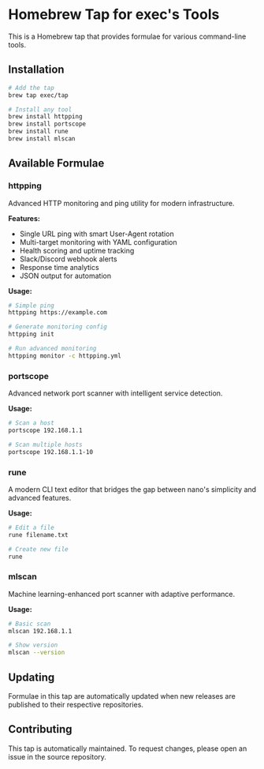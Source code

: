 # Homebrew Tap for exec's Tools

This is a Homebrew tap that provides formulae for various command-line tools.

## Installation

```bash
# Add the tap
brew tap exec/tap

# Install any tool
brew install httpping
brew install portscope
brew install rune
brew install mlscan
```

## Available Formulae

### httpping
Advanced HTTP monitoring and ping utility for modern infrastructure.

**Features:**
- Single URL ping with smart User-Agent rotation
- Multi-target monitoring with YAML configuration
- Health scoring and uptime tracking  
- Slack/Discord webhook alerts
- Response time analytics
- JSON output for automation

**Usage:**
```bash
# Simple ping
httpping https://example.com

# Generate monitoring config
httpping init

# Run advanced monitoring
httpping monitor -c httpping.yml
```

### portscope
Advanced network port scanner with intelligent service detection.

**Usage:**
```bash
# Scan a host
portscope 192.168.1.1

# Scan multiple hosts
portscope 192.168.1.1-10
```

### rune
A modern CLI text editor that bridges the gap between nano's simplicity and advanced features.

**Usage:**
```bash
# Edit a file
rune filename.txt

# Create new file
rune
```

### mlscan
Machine learning-enhanced port scanner with adaptive performance.

**Usage:**
```bash
# Basic scan
mlscan 192.168.1.1

# Show version
mlscan --version
```

## Updating

Formulae in this tap are automatically updated when new releases are published to their respective repositories.

## Contributing

This tap is automatically maintained. To request changes, please open an issue in the source repository.